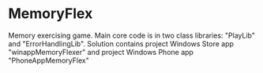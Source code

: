 # MemoryFlex
Memory exercising game.
Main core code is in two class libraries: "PlayLib" and "ErrorHandlingLib".
Solution contains project Windows Store app "winappMemoryFlexer" and project Windows Phone app "PhoneAppMemoryFlex"


